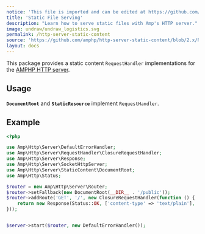 ```yaml
---
notice: 'This file is imported and can be edited at https://github.com/amphp/http-server-static-content/blob/2.x/README.md'
title: 'Static File Serving'
description: "Learn how to serve static files with Amp's HTTP server."
image: undraw/undraw_logistics.svg
permalink: /http-server-static-content
source: 'https://github.com/amphp/http-server-static-content/blob/2.x/README.md'
layout: docs
---
```

This package provides a static content `RequestHandler` implementations for the [AMPHP HTTP server](https://github.com/amphp/http-server).

## Usage

**`DocumentRoot`** and **`StaticResource`** implement `RequestHandler`.

## Example

```php
<?php

use Amp\Http\Server\DefaultErrorHandler;
use Amp\Http\Server\RequestHandler\ClosureRequestHandler;
use Amp\Http\Server\Response;
use Amp\Http\Server\SocketHttpServer;
use Amp\Http\Server\StaticContent\DocumentRoot;
use Amp\Http\Status;

$router = new Amp\Http\Server\Router;
$router->setFallback(new DocumentRoot(__DIR__ . '/public'));
$router->addRoute('GET', '/', new ClosureRequestHandler(function () {
    return new Response(Status::OK, ['content-type' => 'text/plain'], 'Hello, world!');
}));


$server->start($router, new DefaultErrorHandler());
```